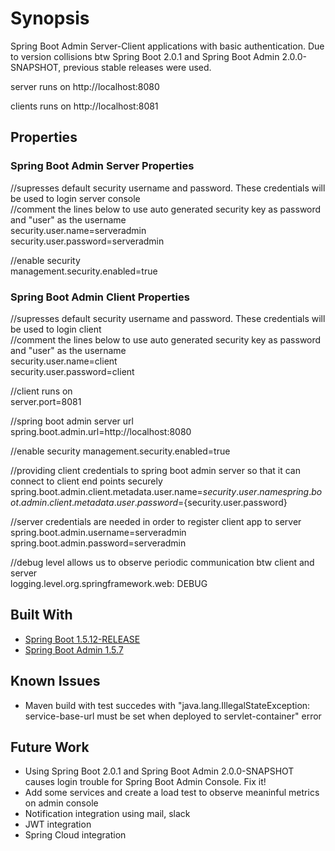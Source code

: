 # Synopsis

Spring Boot Admin Server-Client applications with basic authentication. Due to version collisions btw Spring Boot 2.0.1 and Spring Boot Admin 2.0.0-SNAPSHOT, previous stable releases were used.

server runs on http://localhost:8080

clients runs on http://localhost:8081

## Properties

### Spring Boot Admin Server Properties

//supresses default security username and password. These credentials will be used to login server console  
//comment the lines below to use auto generated security key as password and "user" as the username  
security.user.name=serveradmin  
security.user.password=serveradmin  

//enable security  
management.security.enabled=true  


### Spring Boot Admin Client Properties

//supresses default security username and password. These credentials will be used to login client  
//comment the lines below to use auto generated security key as password and "user" as the username  
security.user.name=client  
security.user.password=client  

//client runs on  
server.port=8081  

//spring boot admin server url  
spring.boot.admin.url=http://localhost:8080  

//enable security
management.security.enabled=true  

//providing client credentials to spring boot admin server so that it can connect to client end points securely  
spring.boot.admin.client.metadata.user.name=${security.user.name}  
spring.boot.admin.client.metadata.user.password=${security.user.password}  

//server credentials are needed in order to register client app to server  
spring.boot.admin.username=serveradmin  
spring.boot.admin.password=serveradmin  

//debug level allows us to observe periodic communication btw client and server  
logging.level.org.springframework.web: DEBUG  

## Built With

* [Spring Boot 1.5.12-RELEASE](https://start.spring.io/)
* [Spring Boot Admin 1.5.7](https://oss.sonatype.org/content/repositories/snapshots/de/codecentric/spring-boot-admin-starter-server/)

## Known Issues

* Maven build with test succedes with "java.lang.IllegalStateException: service-base-url must be set when deployed to servlet-container" error

## Future Work
* Using Spring Boot 2.0.1 and Spring Boot Admin 2.0.0-SNAPSHOT causes login trouble for Spring Boot Admin Console. Fix it!
* Add some services and create a load test to observe meaninful metrics on admin console
* Notification integration using mail, slack
* JWT integration
* Spring Cloud integration